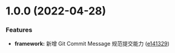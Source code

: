 # 1.0.0 (2022-04-28)


### Features

* **framework:** 新增 Git Commit Message 规范提交能力 ([e141329](https://github.com/sheerLi/wechat-util/commit/e14132943a13a770e5c4f92401210ec108233120))



